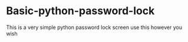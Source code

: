 # Basic-python-password-lock
This is a very simple python password lock screen use this however you wish

